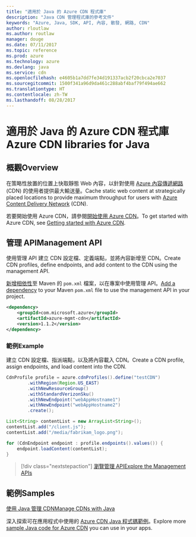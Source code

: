 ```yaml
---
title: "適用於 Java 的 Azure CDN 程式庫"
description: "Java CDN 管理程式庫的參考文件"
keywords: "Azure, Java, SDK, API, 內容, 散發, 網路, CDN"
author: rloutlaw
ms.author: routlaw
manager: douge
ms.date: 07/11/2017
ms.topic: reference
ms.prod: azure
ms.technology: azure
ms.devlang: java
ms.service: cdn
ms.openlocfilehash: e4605b1a7dd7fe34d191337acb2f20cbca2e7037
ms.sourcegitcommit: 1500f341a96d9da461c288abf4baf79f494ae662
ms.translationtype: HT
ms.contentlocale: zh-TW
ms.lasthandoff: 08/28/2017
---
```

# <a name="azure-cdn-libraries-for-java"></a><span data-ttu-id="9b450-104">適用於 Java 的 Azure CDN 程式庫</span><span class="sxs-lookup"><span data-stu-id="9b450-104">Azure CDN libraries for Java</span></span>

## <a name="overview"></a><span data-ttu-id="9b450-105">概觀</span><span class="sxs-lookup"><span data-stu-id="9b450-105">Overview</span></span>

<span data-ttu-id="9b450-106">在策略性放置的位置上快取靜態 Web 內容，以針對使用 [Azure 內容傳遞網路](/azure/cdn/cdn-overview) (CDN) 的使用者提供最大輸送量。</span><span class="sxs-lookup"><span data-stu-id="9b450-106">Cache static web content at strategically placed locations to provide maximum throughput for users with [Azure Content Delivery Network](/azure/cdn/cdn-overview) (CDN).</span></span>

<span data-ttu-id="9b450-107">若要開始使用 Azure CDN，請參閱[開始使用 Azure CDN](/azure/cdn/cdn-create-new-endpoint)。</span><span class="sxs-lookup"><span data-stu-id="9b450-107">To get started with Azure CDN, see [Getting started with Azure CDN](/azure/cdn/cdn-create-new-endpoint).</span></span>

## <a name="management-api"></a><span data-ttu-id="9b450-108">管理 API</span><span class="sxs-lookup"><span data-stu-id="9b450-108">Management API</span></span>

<span data-ttu-id="9b450-109">使用管理 API 建立 CDN 設定檔、定義端點，並將內容新增至 CDN。</span><span class="sxs-lookup"><span data-stu-id="9b450-109">Create CDN profiles, define endpoints, and add content to the CDN using the management API.</span></span>

<span data-ttu-id="9b450-110">[新增相依性](https://maven.apache.org/guides/getting-started/index.html#How_do_I_use_external_dependencies)至 Maven 的 `pom.xml` 檔案，以在專案中使用管理 API。</span><span class="sxs-lookup"><span data-stu-id="9b450-110">[Add a dependency](https://maven.apache.org/guides/getting-started/index.html#How_do_I_use_external_dependencies) to your Maven `pom.xml` file to use the management API in your project.</span></span>

```XML
<dependency>
    <groupId>com.microsoft.azure</groupId>
    <artifactId>azure-mgmt-cdn</artifactId>
    <version>1.1.2</version>
</dependency>
```   

### <a name="example"></a><span data-ttu-id="9b450-111">範例</span><span class="sxs-lookup"><span data-stu-id="9b450-111">Example</span></span>

<span data-ttu-id="9b450-112">建立 CDN 設定檔、指派端點，以及將內容載入 CDN。</span><span class="sxs-lookup"><span data-stu-id="9b450-112">Create a CDN profile, assign endpoints, and load content into the CDN.</span></span>

```java
CdnProfile profile = azure.cdnProfiles().define("testCDN")
        .withRegion(Region.US_EAST)
        .withNewResourceGroup()
        .withStandardVerizonSku()
        .withNewEndpoint("webAppHostname1")
        .withNewEndpoint("webAppHostname2")
        .create();

List<String> contentList = new ArrayList<String>();
contentList.add("/client.js");
contentList.add("/media/fabrikam_logo.png");

for (CdnEndpoint endpoint : profile.endpoints().values()) {
    endpoint.loadContent(contentList);
}
```

> [!div class="nextstepaction"]
> [<span data-ttu-id="9b450-113">瀏覽管理 API</span><span class="sxs-lookup"><span data-stu-id="9b450-113">Explore the Management APIs</span></span>](/java/api/overview/azure/cdn/managementapi)

## <a name="samples"></a><span data-ttu-id="9b450-114">範例</span><span class="sxs-lookup"><span data-stu-id="9b450-114">Samples</span></span>

[<span data-ttu-id="9b450-115">使用 Java 管理 CDN</span><span class="sxs-lookup"><span data-stu-id="9b450-115">Manage CDNs with Java</span></span>](https://github.com/Azure-Samples/cdn-java-manage-cdn)

<span data-ttu-id="9b450-116">深入探索可在應用程式中使用的 [Azure CDN Java 程式碼範例](https://azure.microsoft.com/resources/samples/?platform=java&term=cdn)。</span><span class="sxs-lookup"><span data-stu-id="9b450-116">Explore more [sample Java code for Azure CDN](https://azure.microsoft.com/resources/samples/?platform=java&term=cdn) you can use in your apps.</span></span>